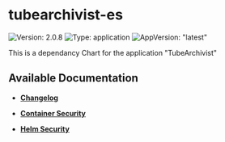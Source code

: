 # tubearchivist-es

![Version: 2.0.8](https://img.shields.io/badge/Version-2.0.8-informational?style=flat-square) ![Type: application](https://img.shields.io/badge/Type-application-informational?style=flat-square) ![AppVersion: "latest"](https://img.shields.io/badge/AppVersion-"latest"-informational?style=flat-square)

This is a dependancy Chart for the application "TubeArchivist"

## Available Documentation

- [**Changelog**](CHANGELOG)

- [**Container Security**](container-security)

- [**Helm Security**](helm-security)

